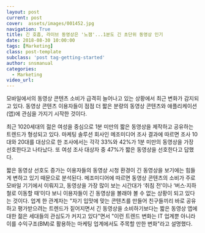 ```yaml
---
layout: post
current: post
cover:  assets/images/001452.jpg
navigation: True
title: 긴 호흡, 라이브 동영상은 '노잼'...1분도 긴 초단위 동영상 인기
date: 2018-08-30 10:00:00
tags: [Marketing]
class: post-template
subclass: 'post tag-getting-started'
author: snsmanual
categories:
  - Marketing
video_url: 
---
```


모바일에서의 동영상 콘텐츠 소비가 급격히 늘어나고 있는 상황에서 최근 변화가 감지되고 있다. 동영상 콘텐츠 이용자들이 점점 더 짧은 분량의 동영상 콘텐츠와 애플리케이션(앱)에 관심을 가지기 시작한 것이다.

최근 1020세대의 젊은 여성을 중심으로 1분 미만의 짧은 동영상을 제작하고 공유하는 트렌드가 형성되고 있다. 마케팅 솔루션 회사인 메조미디어 조사 결과에 따르면 조사 10대와 20대를 대상으로 한 조사에서는 각각 33%와 42%가 1분 미만의 동영상을 가장 선호한다고 나타났다. 또 여성 조사 대상자 중 47%가 짧은 동영상을 선호한다고 답했다.

짧은 동영상 선호도 증가는 이용자들의 동영상 시청 환경이 긴 동영상을 보기에는 힘들게 변하고 있기 때문으로 분석된다. 메조미디어에 따르면 동영상 콘텐츠의 소비가 주로 모바일 기기에서 이뤄지고, 동영상을 가장 많이 보는 시간대가 ‘취침 전’이나 ‘버스·지하철로 이동할 때’이다 보니 이용자들이 긴 동영상을 볼래야 볼 수 없는 상황이 되고 있다는 것이다.
업계 한 관계자는 "자기 입맛에 맞는 콘텐츠를 만들어 친구들끼리 바로 공유하고 평가받으려는 트렌드가 짙어지면서 긴 동영상을 소비하기보다는 짧은 동영상 앱에 대한 젊은 세대들의 관심도가 커지고 있다"면서 "이런 트렌드 변화는 IT 업계뿐 아니라 이를 수익구조(BM)로 활용하는 마케팅 업계에서도 주목할 만한 변화"라고 설명했다.